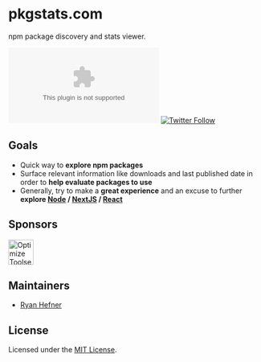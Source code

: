 # pkgstats.com

npm package discovery and stats viewer.

[![GitHub](https://img.shields.io/github/license/pkgstats/pkgstats.com)](LICENSE)
[![Twitter Follow](https://img.shields.io/twitter/follow/pkgstats?style=social)](https://twitter.com/pkgstats)

## Goals

* Quick way to __explore npm packages__
* Surface relevant information like downloads and last published date in order to __help evaluate packages to use__
* Generally, try to make a __great experience__ and an excuse to further __explore [Node](https://github.com/nodejs/node) / [NextJS](https://github.com/zeit/next.js) / [React](https://github.com/facebook/react)__

## Sponsors

[<img src="https://www.pkgstats.com/static/images/optimize-toolset.png" alt="Optimize Toolset" height="50" />](https://optimizetoolset.com)

## Maintainers

* [Ryan Hefner](https://github.com/ryanhefner)

## License

Licensed under the [MIT License](LICENSE).
